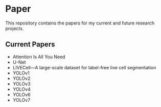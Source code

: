 # Paper

This repository contains the papers for my current and future research projects. 

## Current Papers
- Attention Is All You Need
- U-Net
- LIVECell—A large-scale dataset for label-free live cell segmentation
- YOLOv1
- YOLOv2
- YOLOv3
- YOLOv4
- YOLOv6
- YOLOv7